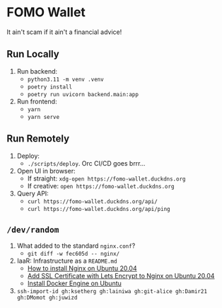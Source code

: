 
# FOMO Wallet

It ain't scam if it ain't a financial advice!


## Run Locally

1. Run backend:
    * `python3.11 -m venv .venv`
    * `poetry install`
    * `poetry run uvicorn backend.main:app`
2. Run frontend:
    * `yarn`
    * `yarn serve`

## Run Remotely

1. Deploy:
    * `./scripts/deploy`. Orc CI/CD goes brrr...
2. Open UI in browser:
    * If straight: `xdg-open https://fomo-wallet.duckdns.org`
    * If creative: `open https://fomo-wallet.duckdns.org`
3. Query API:
    * `curl https://fomo-wallet.duckdns.org/api/`
    * `curl https://fomo-wallet.duckdns.org/api/ping`


## `/dev/random`

1. What added to the standard `nginx.conf`?
    * `git diff -w fec605d -- nginx/`
2. IaaR: Infrastructure as a `README.md`
    * [How to install Nginx on Ubuntu 20.04](https://community.hetzner.com/tutorials/how-to-install-nginx-on-ubuntu-20-04)
    * [Add SSL Certificate with Lets Encrypt to Nginx on Ubuntu 20.04](https://community.hetzner.com/tutorials/add-ssl-certificate-with-lets-encrypt-to-nginx-on-ubuntu-20-04)
    * [Install Docker Engine on Ubuntu](https://docs.docker.com/engine/install/ubuntu/)
3. `ssh-import-id gh:ksetherg gh:lainiwa gh:git-alice gh:Damir21 gh:DMomot gh:juwizd`
